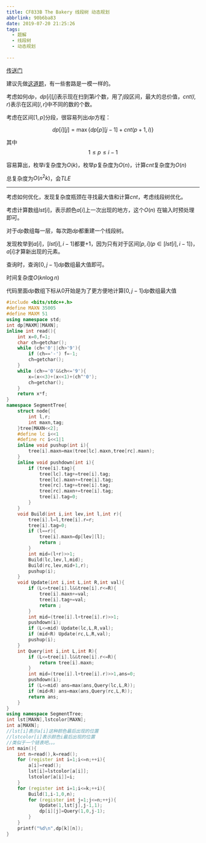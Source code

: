 ```yaml
---
title: CF833B The Bakery 线段树 动态规划
abbrlink: 90b6ba83
date: 2019-07-20 21:25:26
tags:
  - 题解
  - 线段树
  - 动态规划
  
---
```


[传送门](https://www.luogu.org/problemnew/show/CF833B)

建议先做[这道题](https://www.luogu.org/problemnew/show/SP1684)，有一些套路是一模一样的。

考虑如何$dp$，$dp[i][j]$表示现在扫到第$i$个数，用了$j$段区间，最大的总价值，$cnt(l,r)$表示在区间$[l,r]$中不同的数的个数。

考虑在区间$[1,p]$分段，很容易列出$dp$方程：

$$dp[i][j]=\max \{ dp[p][j-1]+cnt(p+1,i) \}$$ 

其中$$1 \le p \le i-1$$

容易算出，枚举$i$复杂度为$O(k)$，枚举$p$复杂度为$O(n)$，计算$cnt$复杂度为$O(n)$

总复杂度为$O(n^2k)$，会$TLE$

--------------------------

考虑如何优化，发现复杂度瓶颈在寻找最大值和计算$cnt$，考虑线段树优化。

考虑计算数组$lst[i]$，表示颜色$a[i]$上一次出现的地方，这个$O(n)$ 在输入时预处理即可。

对于$dp$数组每一层，每次跑$dp$都重建一个线段树。

发现枚举到$a[i]$，$[lst[i],i-1]$都要$+1$，因为只有对于区间$[p,i] (p \in [lst[i],i-1])$，$a[i]$才算新出现的元素。

查询时，查询$[0,j-1]$$dp$数组最大值即可。

时间复杂度$O(kn\log n)$

代码里面$dp$数组下标从$0$开始是为了更方便地计算$[0,j-1]$$dp$数组最大值

```cpp
#include <bits/stdc++.h>
#define MAXN 35005
#define MAXM 51
using namespace std;
int dp[MAXM][MAXN];
inline int read(){
    int x=0,f=1;
    char ch=getchar();
    while (ch<'0'||ch>'9'){
        if (ch=='-') f=-1;
        ch=getchar(); 
    }
    while (ch>='0'&&ch<='9'){
        x=(x<<3)+(x<<1)+(ch^'0');
        ch=getchar();
    }
    return x*f;
}
namespace SegmentTree{
    struct node{
        int l,r;
        int maxn,tag;
    }tree[MAXN<<2];
    #define lc i<<1
    #define rc i<<1|1
    inline void pushup(int i){
        tree[i].maxn=max(tree[lc].maxn,tree[rc].maxn);
    }
    inline void pushdown(int i){
        if (tree[i].tag){
            tree[lc].tag+=tree[i].tag;
            tree[lc].maxn+=tree[i].tag;
            tree[rc].tag+=tree[i].tag;
            tree[rc].maxn+=tree[i].tag;
            tree[i].tag=0;
        }
    }
    void Build(int i,int lev,int l,int r){
        tree[i].l=l,tree[i].r=r;
        tree[i].tag=0;
        if (l==r){
            tree[i].maxn=dp[lev][l];
            return ;
        }
        int mid=(l+r)>>1;
        Build(lc,lev,l,mid);
        Build(rc,lev,mid+1,r);
        pushup(i);
    }
    void Update(int i,int L,int R,int val){
        if (L<=tree[i].l&&tree[i].r<=R){
            tree[i].maxn+=val;
            tree[i].tag+=val;
            return ;
        }
        int mid=(tree[i].l+tree[i].r)>>1;
        pushdown(i);
        if (L<=mid) Update(lc,L,R,val);
        if (mid<R) Update(rc,L,R,val);
        pushup(i);
    }
    int Query(int i,int L,int R){
        if (L<=tree[i].l&&tree[i].r<=R){
            return tree[i].maxn;
        }
        int mid=(tree[i].l+tree[i].r)>>1,ans=0;
        pushdown(i);
        if (L<=mid) ans=max(ans,Query(lc,L,R));
        if (mid<R) ans=max(ans,Query(rc,L,R));
        return ans;
    }
}
using namespace SegmentTree;
int lst[MAXN],lstcolor[MAXN];
int a[MAXN];
//lst[i]表示a[i]这种颜色最后出现的位置
//lstcolor[i]表示颜色i最后出现的位置
//类似于一个链表吧。。。
int main(){
    int n=read(),k=read();
    for (register int i=1;i<=n;++i){
        a[i]=read();
        lst[i]=lstcolor[a[i]];
        lstcolor[a[i]]=i;
    }
    for (register int i=1;i<=k;++i){
        Build(1,i-1,0,n);
        for (register int j=1;j<=n;++j){
            Update(1,lst[j],j-1,1);
            dp[i][j]=Query(1,0,j-1);
        }
    }
    printf("%d\n",dp[k][n]);
}
```

